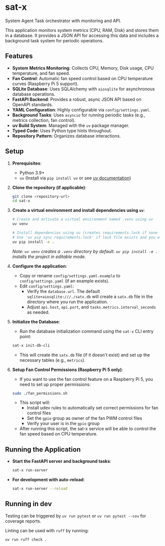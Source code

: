 # sat-x

System Agent Task orchestrator with monitoring and API.

This application monitors system metrics (CPU, RAM, Disk) and stores them in a database. It provides a JSON API for accessing this data and includes a background task system for periodic operations.

## Features

*   **System Metrics Monitoring**: Collects CPU, Memory, Disk usage, CPU temperature, and fan speed.
*   **Fan Control**: Automatic fan speed control based on CPU temperature curves (Raspberry Pi 5 support).
*   **SQLite Database**: Uses SQLAlchemy with `aiosqlite` for asynchronous database operations.
*   **FastAPI Backend**: Provides a robust, async JSON API based on OpenAPI standards.
*   **YAML Configuration**: Highly configurable via `config/settings.yaml`.
*   **Background Tasks**: Uses `asyncio` for running periodic tasks (e.g., metrics collection, fan control).
*   **uv Build System**: Managed with the `uv` package manager.
*   **Typed Code**: Uses Python type hints throughout.
*   **Repository Pattern**: Organizes database interactions.

## Setup

1.  **Prerequisites**:
    *   Python 3.9+
    *   `uv` (Install via `pip install uv` or see [uv documentation](https://github.com/astral-sh/uv))

2.  **Clone the repository (if applicable)**:
    ```bash
    git clone <repository-url>
    cd sat-x
    ```

3.  **Create a virtual environment and install dependencies using `uv`**:
    ```bash
    # Create and activate a virtual environment named .venv using uv
    uv venv 

    # Install dependencies using uv (creates requirements.lock if none exists)
    # Use 'uv pip sync requirements.lock' if lock file exists and you want exact versions
    uv pip install -e . 
    ```
    *Note: `uv venv` creates a `.venv` directory by default. `uv pip install -e .` installs the project in editable mode.* 

4.  **Configure the application**:
    *   Copy or rename `config/settings.yaml.example` to `config/settings.yaml` (if an example exists).
    *   Edit `config/settings.yaml`:
        *   Verify the `database.url`. The default `sqlite+aiosqlite:///./satx.db` will create a `satx.db` file in the directory where you run the application.
        *   Adjust `api.host`, `api.port`, and `tasks.metrics.interval_seconds` as needed.

5.  **Initialize the Database**:
    *   Run the database initialization command using the `sat-x` CLI entry point:
    ```bash
    sat-x init-db-cli 
    ```
    *   This will create the `satx.db` file (if it doesn't exist) and set up the necessary tables (e.g., `metrics`).

6.  **Setup Fan Control Permissions (Raspberry Pi 5 only)**:
    *   If you want to use the fan control feature on a Raspberry Pi 5, you need to set up proper permissions:
    ```bash
    sudo ./fan_permissions.sh
    ```
    *   This script will:
        *   Install udev rules to automatically set correct permissions for fan control files
        *   Set the `gpio` group as owner of the fan PWM control files
        *   Verify your user is in the `gpio` group
    *   After running this script, the sat-x service will be able to control the fan speed based on CPU temperature.

## Running the Application

*   **Start the FastAPI server and background tasks**:
    ```bash
    sat-x run-server
    ```
*   **For development with auto-reload**:
    ```bash
    sat-x run-server --reload
    ```

## Running in dev 

Testing can be triggered by `uv run pytest` or `uv run pytest --cov` for coverage reports.

Linting can be used with `ruff` by running:
```bash
uv run ruff check .
```
